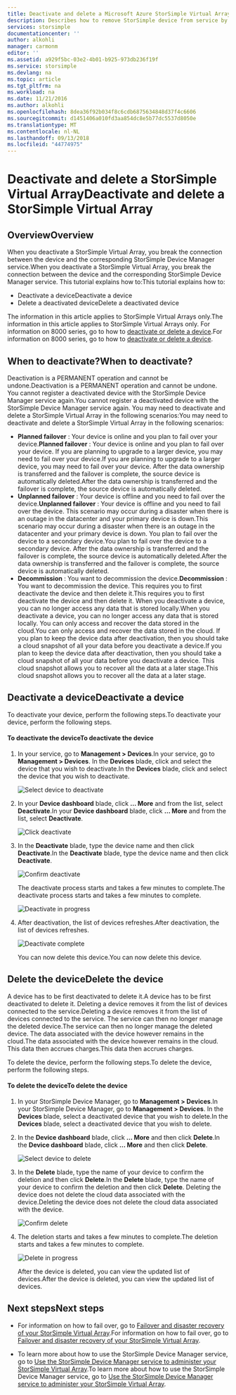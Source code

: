 ```yaml
---
title: Deactivate and delete a Microsoft Azure StorSimple Virtual Array | Microsoft Docs
description: Describes how to remove StorSimple device from service by  first deactivating it and then deleting it.
services: storsimple
documentationcenter: ''
author: alkohli
manager: carmonm
editor: ''
ms.assetid: a929f5bc-03e2-4b01-b925-973db236f19f
ms.service: storsimple
ms.devlang: na
ms.topic: article
ms.tgt_pltfrm: na
ms.workload: na
ms.date: 11/21/2016
ms.author: alkohli
ms.openlocfilehash: 8dea36f92b034f8c6cdb6875634848d37f4c6606
ms.sourcegitcommit: d1451406a010fd3aa854dc8e5b77dc5537d8050e
ms.translationtype: MT
ms.contentlocale: nl-NL
ms.lasthandoff: 09/13/2018
ms.locfileid: "44774975"
---
```

# <a name="deactivate-and-delete-a-storsimple-virtual-array"></a><span data-ttu-id="9acb2-103">Deactivate and delete a StorSimple Virtual Array</span><span class="sxs-lookup"><span data-stu-id="9acb2-103">Deactivate and delete a StorSimple Virtual Array</span></span>

## <a name="overview"></a><span data-ttu-id="9acb2-104">Overview</span><span class="sxs-lookup"><span data-stu-id="9acb2-104">Overview</span></span>

<span data-ttu-id="9acb2-105">When you deactivate a StorSimple Virtual Array, you break the connection between the device and the corresponding StorSimple Device Manager service.</span><span class="sxs-lookup"><span data-stu-id="9acb2-105">When you deactivate a StorSimple Virtual Array, you break the connection between the device and the corresponding StorSimple Device Manager service.</span></span> <span data-ttu-id="9acb2-106">This tutorial explains how to:</span><span class="sxs-lookup"><span data-stu-id="9acb2-106">This tutorial explains how to:</span></span>

* <span data-ttu-id="9acb2-107">Deactivate a device</span><span class="sxs-lookup"><span data-stu-id="9acb2-107">Deactivate a device</span></span> 
* <span data-ttu-id="9acb2-108">Delete a deactivated device</span><span class="sxs-lookup"><span data-stu-id="9acb2-108">Delete a deactivated device</span></span>

<span data-ttu-id="9acb2-109">The information in this article applies to StorSimple Virtual Arrays only.</span><span class="sxs-lookup"><span data-stu-id="9acb2-109">The information in this article applies to StorSimple Virtual Arrays only.</span></span> <span data-ttu-id="9acb2-110">For information on 8000 series, go to how to [deactivate or delete a device](storsimple-deactivate-and-delete-device.md).</span><span class="sxs-lookup"><span data-stu-id="9acb2-110">For information on 8000 series, go to how to [deactivate or delete a device](storsimple-deactivate-and-delete-device.md).</span></span>

## <a name="when-to-deactivate"></a><span data-ttu-id="9acb2-111">When to deactivate?</span><span class="sxs-lookup"><span data-stu-id="9acb2-111">When to deactivate?</span></span>

<span data-ttu-id="9acb2-112">Deactivation is a PERMANENT operation and cannot be undone.</span><span class="sxs-lookup"><span data-stu-id="9acb2-112">Deactivation is a PERMANENT operation and cannot be undone.</span></span> <span data-ttu-id="9acb2-113">You cannot register a deactivated device with the StorSimple Device Manager service again.</span><span class="sxs-lookup"><span data-stu-id="9acb2-113">You cannot register a deactivated device with the StorSimple Device Manager service again.</span></span> <span data-ttu-id="9acb2-114">You may need to deactivate and delete a StorSimple Virtual Array in the following scenarios:</span><span class="sxs-lookup"><span data-stu-id="9acb2-114">You may need to deactivate and delete a StorSimple Virtual Array in the following scenarios:</span></span>

* <span data-ttu-id="9acb2-115">**Planned failover** : Your device is online and you plan to fail over your device.</span><span class="sxs-lookup"><span data-stu-id="9acb2-115">**Planned failover** : Your device is online and you plan to fail over your device.</span></span> <span data-ttu-id="9acb2-116">If you are planning to upgrade to a larger device, you may need to fail over your device.</span><span class="sxs-lookup"><span data-stu-id="9acb2-116">If you are planning to upgrade to a larger device, you may need to fail over your device.</span></span> <span data-ttu-id="9acb2-117">After the data ownership is transferred and the failover is complete, the source device is automatically deleted.</span><span class="sxs-lookup"><span data-stu-id="9acb2-117">After the data ownership is transferred and the failover is complete, the source device is automatically deleted.</span></span>
* <span data-ttu-id="9acb2-118">**Unplanned failover** : Your device is offline and you need to fail over the device.</span><span class="sxs-lookup"><span data-stu-id="9acb2-118">**Unplanned failover** : Your device is offline and you need to fail over the device.</span></span> <span data-ttu-id="9acb2-119">This scenario may occur during a disaster when there is an outage in the datacenter and your primary device is down.</span><span class="sxs-lookup"><span data-stu-id="9acb2-119">This scenario may occur during a disaster when there is an outage in the datacenter and your primary device is down.</span></span> <span data-ttu-id="9acb2-120">You plan to fail over the device to a secondary device.</span><span class="sxs-lookup"><span data-stu-id="9acb2-120">You plan to fail over the device to a secondary device.</span></span> <span data-ttu-id="9acb2-121">After the data ownership is transferred and the failover is complete, the source device is automatically deleted.</span><span class="sxs-lookup"><span data-stu-id="9acb2-121">After the data ownership is transferred and the failover is complete, the source device is automatically deleted.</span></span>
* <span data-ttu-id="9acb2-122">**Decommission** : You want to decommission the device.</span><span class="sxs-lookup"><span data-stu-id="9acb2-122">**Decommission** : You want to decommission the device.</span></span> <span data-ttu-id="9acb2-123">This requires you to first deactivate the device and then delete it.</span><span class="sxs-lookup"><span data-stu-id="9acb2-123">This requires you to first deactivate the device and then delete it.</span></span> <span data-ttu-id="9acb2-124">When you deactivate a device, you can no longer access any data that is stored locally.</span><span class="sxs-lookup"><span data-stu-id="9acb2-124">When you deactivate a device, you can no longer access any data that is stored locally.</span></span> <span data-ttu-id="9acb2-125">You can only access and recover the data stored in the cloud.</span><span class="sxs-lookup"><span data-stu-id="9acb2-125">You can only access and recover the data stored in the cloud.</span></span> <span data-ttu-id="9acb2-126">If you plan to keep the device data after deactivation, then you should take a cloud snapshot of all your data before you deactivate a device.</span><span class="sxs-lookup"><span data-stu-id="9acb2-126">If you plan to keep the device data after deactivation, then you should take a cloud snapshot of all your data before you deactivate a device.</span></span> <span data-ttu-id="9acb2-127">This cloud snapshot allows you to recover all the data at a later stage.</span><span class="sxs-lookup"><span data-stu-id="9acb2-127">This cloud snapshot allows you to recover all the data at a later stage.</span></span>

## <a name="deactivate-a-device"></a><span data-ttu-id="9acb2-128">Deactivate a device</span><span class="sxs-lookup"><span data-stu-id="9acb2-128">Deactivate a device</span></span>

<span data-ttu-id="9acb2-129">To deactivate your device, perform the following steps.</span><span class="sxs-lookup"><span data-stu-id="9acb2-129">To deactivate your device, perform the following steps.</span></span>

#### <a name="to-deactivate-the-device"></a><span data-ttu-id="9acb2-130">To deactivate the device</span><span class="sxs-lookup"><span data-stu-id="9acb2-130">To deactivate the device</span></span>

1. <span data-ttu-id="9acb2-131">In your service, go to **Management > Devices**.</span><span class="sxs-lookup"><span data-stu-id="9acb2-131">In your service, go to **Management > Devices**.</span></span> <span data-ttu-id="9acb2-132">In the **Devices** blade, click and select the device that you wish to deactivate.</span><span class="sxs-lookup"><span data-stu-id="9acb2-132">In the **Devices** blade, click and select the device that you wish to deactivate.</span></span>
   
    ![Select device to deactivate](./media/storsimple-virtual-array-deactivate-and-delete-device/deactivate-delete7.png)
2. <span data-ttu-id="9acb2-134">In your **Device dashboard** blade, click **… More** and from the list, select **Deactivate**.</span><span class="sxs-lookup"><span data-stu-id="9acb2-134">In your **Device dashboard** blade, click **… More** and from the list, select **Deactivate**.</span></span>
   
    ![Click deactivate](./media/storsimple-virtual-array-deactivate-and-delete-device/deactivate-delete8.png)
3. <span data-ttu-id="9acb2-136">In the **Deactivate** blade, type the device name and then click **Deactivate**.</span><span class="sxs-lookup"><span data-stu-id="9acb2-136">In the **Deactivate** blade, type the device name and then click **Deactivate**.</span></span> 
   
    ![Confirm deactivate](./media/storsimple-virtual-array-deactivate-and-delete-device/deactivate-delete1.png)
   
    <span data-ttu-id="9acb2-138">The deactivate process starts and takes a few minutes to complete.</span><span class="sxs-lookup"><span data-stu-id="9acb2-138">The deactivate process starts and takes a few minutes to complete.</span></span>
   
    ![Deactivate in progress](./media/storsimple-virtual-array-deactivate-and-delete-device/deactivate-delete2.png)
4. <span data-ttu-id="9acb2-140">After deactivation, the list of devices refreshes.</span><span class="sxs-lookup"><span data-stu-id="9acb2-140">After deactivation, the list of devices refreshes.</span></span>
   
    ![Deactivate complete](./media/storsimple-virtual-array-deactivate-and-delete-device/deactivate-delete3.png)
   
    <span data-ttu-id="9acb2-142">You can now delete this device.</span><span class="sxs-lookup"><span data-stu-id="9acb2-142">You can now delete this device.</span></span>

## <a name="delete-the-device"></a><span data-ttu-id="9acb2-143">Delete the device</span><span class="sxs-lookup"><span data-stu-id="9acb2-143">Delete the device</span></span>

<span data-ttu-id="9acb2-144">A device has to be first deactivated to delete it.</span><span class="sxs-lookup"><span data-stu-id="9acb2-144">A device has to be first deactivated to delete it.</span></span> <span data-ttu-id="9acb2-145">Deleting a device removes it from the list of devices connected to the service.</span><span class="sxs-lookup"><span data-stu-id="9acb2-145">Deleting a device removes it from the list of devices connected to the service.</span></span> <span data-ttu-id="9acb2-146">The service can then no longer manage the deleted device.</span><span class="sxs-lookup"><span data-stu-id="9acb2-146">The service can then no longer manage the deleted device.</span></span> <span data-ttu-id="9acb2-147">The data associated with the device however remains in the cloud.</span><span class="sxs-lookup"><span data-stu-id="9acb2-147">The data associated with the device however remains in the cloud.</span></span> <span data-ttu-id="9acb2-148">This data then accrues charges.</span><span class="sxs-lookup"><span data-stu-id="9acb2-148">This data then accrues charges.</span></span>

<span data-ttu-id="9acb2-149">To delete the device, perform the following steps.</span><span class="sxs-lookup"><span data-stu-id="9acb2-149">To delete the device, perform the following steps.</span></span>

#### <a name="to-delete-the-device"></a><span data-ttu-id="9acb2-150">To delete the device</span><span class="sxs-lookup"><span data-stu-id="9acb2-150">To delete the device</span></span>

1. <span data-ttu-id="9acb2-151">In your StorSimple Device Manager, go to **Management > Devices**.</span><span class="sxs-lookup"><span data-stu-id="9acb2-151">In your StorSimple Device Manager, go to **Management > Devices**.</span></span> <span data-ttu-id="9acb2-152">In the **Devices** blade, select a deactivated device that you wish to delete.</span><span class="sxs-lookup"><span data-stu-id="9acb2-152">In the **Devices** blade, select a deactivated device that you wish to delete.</span></span>
2. <span data-ttu-id="9acb2-153">In the **Device dashboard** blade, click **… More** and then click **Delete**.</span><span class="sxs-lookup"><span data-stu-id="9acb2-153">In the **Device dashboard** blade, click **… More** and then click **Delete**.</span></span>
   
   ![Select device to delete](./media/storsimple-virtual-array-deactivate-and-delete-device/deactivate-delete4.png)
3. <span data-ttu-id="9acb2-155">In the **Delete** blade, type the name of your device to confirm the deletion and then click **Delete**.</span><span class="sxs-lookup"><span data-stu-id="9acb2-155">In the **Delete** blade, type the name of your device to confirm the deletion and then click **Delete**.</span></span> <span data-ttu-id="9acb2-156">Deleting the device does not delete the cloud data associated with the device.</span><span class="sxs-lookup"><span data-stu-id="9acb2-156">Deleting the device does not delete the cloud data associated with the device.</span></span> 
   
   ![Confirm delete](./media/storsimple-virtual-array-deactivate-and-delete-device/deactivate-delete5.png) 
4. <span data-ttu-id="9acb2-158">The deletion starts and takes a few minutes to complete.</span><span class="sxs-lookup"><span data-stu-id="9acb2-158">The deletion starts and takes a few minutes to complete.</span></span>
   
   ![Delete in progress](./media/storsimple-virtual-array-deactivate-and-delete-device/deactivate-delete6.png)
   
    <span data-ttu-id="9acb2-160">After the device is deleted, you can view the updated list of devices.</span><span class="sxs-lookup"><span data-stu-id="9acb2-160">After the device is deleted, you can view the updated list of devices.</span></span>

## <a name="next-steps"></a><span data-ttu-id="9acb2-161">Next steps</span><span class="sxs-lookup"><span data-stu-id="9acb2-161">Next steps</span></span>

* <span data-ttu-id="9acb2-162">For information on how to fail over, go to [Failover and disaster recovery of your StorSimple Virtual Array](storsimple-virtual-array-failover-dr.md).</span><span class="sxs-lookup"><span data-stu-id="9acb2-162">For information on how to fail over, go to [Failover and disaster recovery of your StorSimple Virtual Array](storsimple-virtual-array-failover-dr.md).</span></span>

* <span data-ttu-id="9acb2-163">To learn more about how to use the StorSimple Device Manager service, go to [Use the StorSimple Device Manager service to administer your StorSimple Virtual Array](storsimple-virtual-array-manager-service-administration.md).</span><span class="sxs-lookup"><span data-stu-id="9acb2-163">To learn more about how to use the StorSimple Device Manager service, go to [Use the StorSimple Device Manager service to administer your StorSimple Virtual Array](storsimple-virtual-array-manager-service-administration.md).</span></span> 

